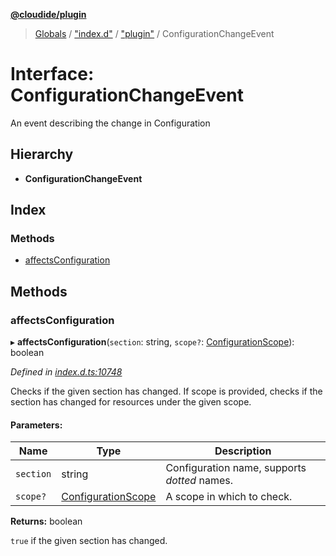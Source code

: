 **[@cloudide/plugin](../README.md)**

> [Globals](../README.md) / ["index.d"](../modules/_index_d_.md) / ["plugin"](../modules/_index_d_._plugin_.md) / ConfigurationChangeEvent

# Interface: ConfigurationChangeEvent

An event describing the change in Configuration

## Hierarchy

* **ConfigurationChangeEvent**

## Index

### Methods

* [affectsConfiguration](_index_d_._plugin_.configurationchangeevent.md#affectsconfiguration)

## Methods

### affectsConfiguration

▸ **affectsConfiguration**(`section`: string, `scope?`: [ConfigurationScope](../modules/_index_d_._plugin_.md#configurationscope)): boolean

*Defined in [index.d.ts:10748](https://github.com/shuyaqian/cloudide-plugin-api/blob/9d985be/index.d.ts#L10748)*

Checks if the given section has changed.
If scope is provided, checks if the section has changed for resources under the given scope.

#### Parameters:

Name | Type | Description |
------ | ------ | ------ |
`section` | string | Configuration name, supports _dotted_ names. |
`scope?` | [ConfigurationScope](../modules/_index_d_._plugin_.md#configurationscope) | A scope in which to check. |

**Returns:** boolean

`true` if the given section has changed.
